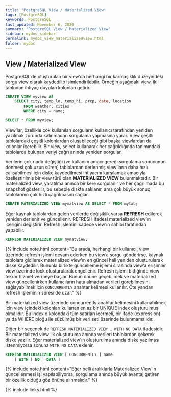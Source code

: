 ```yaml
---
title: "PostgreSQL View / Materialized View"
tags: [PostgreSQL]
keywords: PostgreSQL
last_updated: November 6, 2020
summary: "PostgreSQL View / Materialized View"
sidebar: mydoc_sidebar
permalink: mydoc_view_materializedview.html
folder: mydoc
---
```


## View / Materialized View

PostgreSQL’de oluşturulan bir view’da herhangi bir karmaşıklık düzeyindeki sorgu view olarak kaydedilip isimlendirilebilir. Örneğin aşağıdaki view, iki tablodan ihtiyaç duyulan kolonları getirir.

```sql
CREATE VIEW myview AS
    SELECT city, temp_lo, temp_hi, prcp, date, location
        FROM weather, cities
        WHERE city = name;

SELECT * FROM myview;
```

View’lar, özellikle çok kullanılan sorguların kullanıcı tarafından yeniden yazılmak zorunda kalınmadan sorgulama yapmasına yarar. View çeşitli tablolardaki çeşitli kolonlardan oluşabileceği gibi başka viewlardan da kolonlar içerebilir. Bir view, select kullanarak her çağrıldığında tanımındaki tablolarda bulunan veriyi çağrı anında yeniden sorgular.

Verilerin çok nadir değiştiği (ve kullanım amacı gereği sorgulama sonucunun dönmesi çok uzun süren) tablolardan derlenmiş view’ların daha hızlı çalışabilmesi için diske kaydedilmesi ihtiyacını karşılamak amacıyla özelleştirilmiş bir view türü olan **MATERIALIZED VIEW** bulunmaktadır. Bir materialized view, yaratılma anında bir kere sorgulanır ve her çağrılmada bu snapshot gösterilir, bu sebeple diskte saklanır, ama çok büyük sonuç tablolarının çok hızlı çağrılmasını sağlar.

```sql
CREATE MATERIALIZED VIEW mymatview AS SELECT * FROM mytab;
```

Eğer kaynak tablolardan gelen verilerde değişiklik varsa **REFRESH** edilerek yeniden derlenir ve güncellenir. REFRESH ifadesi materialized view’ın içeriğini değiştirir. Refresh işlemini sadece view’ın sahibi tarafından yapabilir.

```sql
REFRESH MATERIALIZED VIEW mymatview;
```

{% include note.html content="Bu arada, herhangi bir kullanıcı, view üzerinde refresh işlemi devam ederken bu view’a sorgu gönderirse, kaynak tablolara gidilerek materialized view’ın en güncel hali yeniden oluşturularak diske kaydedilir. Bununla birlikte güncelleme işlemi sırasında view’a erişimler view üzerinde lock oluşturularak engellenir. Refresh işlemi bittiğinde view tekrar hizmet vermeye başlar. Bunun önüne geçebilmek ve materialized view güncellenirken kullanıcıların hata almadan verileri görebilmesini sağlayabilmek için ``CONCURRENTLY`` anahtar kelimesi kullanılır. Öte yandan refresh işleminin süresi de uzar." %}

Bir materialized view üzerinde concurrently anahtar kelimesini kullanabilmek için view içindeki kolonları kullanan en az bir UNIQUE index oluşturulmuş olmalıdır. Bu index o kolondaki tüm satırları içermeli, bir ifade (expression) ya da WHERE bloğu ile süzülmüş bir veri seti üzerinde bulunmamalıdır.

Diğer bir seçenek de ``REFRESH MATERIALIZED VIEW … WITH NO DATA`` ifadesidir. Bir materialized view ilk oluşturulma anında verileri tablolardan çekerek diske yazılır. Eğer materialized view’ın oluşturulma anında diske yazılması istenmiyorsa sonuna ``WITH NO DATA`` eklenir.

```sql
REFRESH MATERIALIZED VIEW [ CONCURRENTLY ] name
    [ WITH [ NO ] DATA ]
```

{% include note.html content="Eğer belli aralıklarla Materialized View’ın güncellenmesi işi yapılabiliyorsa, sorgulama anında büyük avantaj getiren bir özellik olduğu göz önüne alınmalıdır." %}

{% include links.html %}
